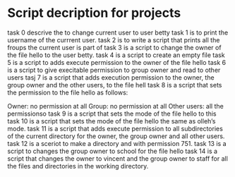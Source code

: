 # Script decription for projects
task 0 descrive the to change current user to user betty
task 1 is to print the username of the currrent user.
task 2 is to write a script that prints all the froups the current user is part of
task 3 is a script to change the owner of the file hello to the user betty.
task 4 is a script to create an empty file
task 5 is a script to adds execute permission to the owner of the file hello
task 6 is a script to give execitable permission to group owner and read to other users
tasj 7 is a script that adds execution permission to the owner, the group owner and the other users, to the file hell
task 8 is a script that sets the permission to the file hello as follows:

Owner: no permission at all
Group: no permission at all
Other users: all the permissionso
task 9 is a script that sets the mode of the file hello to this
task 10 is a script that sets the mode of the file hello the same as olleh’s mode.
task 11 is  a script that adds execute permission to all subdirectories of the current directory for the owner, the group owner and all other users.
task 12 is a sceriot to make a directory and with permission 751.
task 13 is a script to  changes the group owner to school for the file hello
task 14 is a script that changes the owner to vincent and the group owner to staff for all the files and directories in the working directory.
